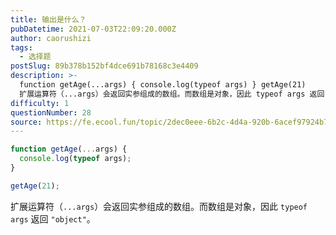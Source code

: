 ```yaml
---
title: 输出是什么？
pubDatetime: 2021-07-03T22:09:20.000Z
author: caorushizi
tags:
  - 选择题
postSlug: 89b378b152bf4dce691b78168c3e4409
description: >-
  function getAge(...args) { console.log(typeof args) } getAge(21)
  扩展运算符（...args）会返回实参组成的数组。而数组是对象，因此 typeof args 返回 "object"。
difficulty: 1
questionNumber: 28
source: https://fe.ecool.fun/topic/2dec0eee-6b2c-4d4a-920b-6acef97924b7
---
```


```javascript
function getAge(...args) {
  console.log(typeof args);
}

getAge(21);
```

扩展运算符（`...args`）会返回实参组成的数组。而数组是对象，因此 `typeof args` 返回 `"object"`。
